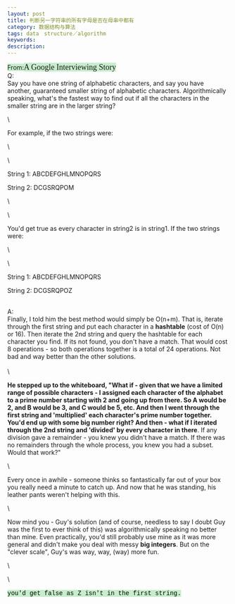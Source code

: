 ```yaml
---
layout: post
title: 判断另一字符串的所有字母是否在母串中都有
category: 数据结构与算法
tags: data　structure／algorithm
keywords: 
description: 
---
```


<span
style="widows:2;text-transform:none;background-color:#c7edcc;text-indent:0px;font:14px/21px verdana, 'courier new';white-space:normal;orphans:2;letter-spacing:normal;color:#000000;word-spacing:0px;-webkit-text-size-adjust:auto;-webkit-text-stroke-width:0px;">
</span>
<div
style="padding-bottom:0px;padding-left:0px;padding-right:0px;padding-top:0px;">

<span style="background-color:#c7edcc;">From:</span><span
class="tcnt"><span style="font-family:微软雅黑;font-size:large;"><span
style="background-color:#c7edcc;">A Google Interviewing Story</span>\
 </span></span>Q:\
 Say you have one string of alphabetic characters, and say you have
another, guaranteed smaller string of alphabetic characters.
Algorithmically speaking, what's the fastest way to find out if all the
characters in the smaller string are in the larger string?

</div>

<div
style="padding-bottom:0px;padding-left:0px;padding-right:0px;padding-top:0px;">

\

</div>

<div
style="padding-bottom:0px;padding-left:0px;padding-right:0px;padding-top:0px;">

For example, if the two strings were:

</div>

<div
style="padding-bottom:0px;padding-left:0px;padding-right:0px;padding-top:0px;">

\

</div>

<div
style="padding-bottom:0px;padding-left:0px;padding-right:0px;padding-top:0px;">

\

</div>

<div
style="padding-bottom:0px;padding-left:0px;padding-right:0px;padding-top:0px;">

String 1: ABCDEFGHLMNOPQRS

</div>

<div
style="padding-bottom:0px;padding-left:0px;padding-right:0px;padding-top:0px;">

String 2: DCGSRQPOM

</div>

<div
style="padding-bottom:0px;padding-left:0px;padding-right:0px;padding-top:0px;">

\

</div>

<div
style="padding-bottom:0px;padding-left:0px;padding-right:0px;padding-top:0px;">

\

</div>

<div
style="padding-bottom:0px;padding-left:0px;padding-right:0px;padding-top:0px;">

You'd get true as every character in string2 is in string1. If the two
strings were:

</div>

<div
style="padding-bottom:0px;padding-left:0px;padding-right:0px;padding-top:0px;">

\

</div>

<div
style="padding-bottom:0px;padding-left:0px;padding-right:0px;padding-top:0px;">

\

</div>

<div
style="padding-bottom:0px;padding-left:0px;padding-right:0px;padding-top:0px;">

String 1: ABCDEFGHLMNOPQRS

</div>

<div
style="padding-bottom:0px;padding-left:0px;padding-right:0px;padding-top:0px;">

String 2: DCGSRQPOZ

</div>

<div
style="padding-bottom:0px;padding-left:0px;padding-right:0px;padding-top:0px;">

\
 A:\
 Finally, I told him the best method would simply be O(n+m). That is,
iterate through the first string and put each character in a<span
class="Apple-converted-space"> </span>**hashtable**<span
class="Apple-converted-space"> </span>(cost of O(n) or 16). Then iterate
the 2nd string and query the hashtable for each character you find. If
its not found, you don't have a match. That would cost 8 operations - so
both operations together is a total of 24 operations. Not bad and way
better than the other solutions.\
\
\
<div
style="padding-bottom:0px;padding-left:0px;padding-right:0px;padding-top:0px;">

**He stepped up to the whiteboard, "What if - given that we have a
limited range of possible characters - I assigned each character of the
alphabet to a prime number starting with 2 and going up from there. So A
would be 2, and B would be 3, and C would be 5, etc. And then I went
through the first string and 'multiplied' each character's prime number
together. You'd end up with some big number right? And then - what if I
iterated through the 2nd string and 'divided' by every character in
there**. If any division gave a remainder - you knew you didn't have a
match. If there was no remainders through the whole process, you knew
you had a subset. Would that work?"

</div>

<div
style="padding-bottom:0px;padding-left:0px;padding-right:0px;padding-top:0px;">

\

</div>

<div
style="padding-bottom:0px;padding-left:0px;padding-right:0px;padding-top:0px;">

Every once in awhile - someone thinks so fantastically far out of your
box you really need a minute to catch up. And now that he was standing,
his leather pants weren't helping with this.

</div>

<div
style="padding-bottom:0px;padding-left:0px;padding-right:0px;padding-top:0px;">

\

</div>

<div
style="padding-bottom:0px;padding-left:0px;padding-right:0px;padding-top:0px;">

Now mind you - Guy's solution (and of course, needless to say I doubt
Guy was the first to ever think of this) was algorithmically speaking no
better than mine. Even practically, you'd still probably use mine as it
was more general and didn't make you deal with messy<span
class="Apple-converted-space"> </span>**big integers**. But on the
"clever scale", Guy's was way, way, (way) more fun.

</div>

\

</div>

<div
style="padding-bottom:0px;padding-left:0px;padding-right:0px;padding-top:0px;">

\

</div>

<div
style="padding-bottom:0px;widows:2;text-transform:none;text-indent:0px;padding-left:0px;padding-right:0px;font:14px/21px verdana, 'courier new';white-space:normal;orphans:2;letter-spacing:normal;color:#000000;word-spacing:0px;padding-top:0px;-webkit-text-size-adjust:auto;-webkit-text-stroke-width:0px;">

<span style="background-color:#c7edcc;">you'd get false as Z isn't in
the first string.</span>

</div>








